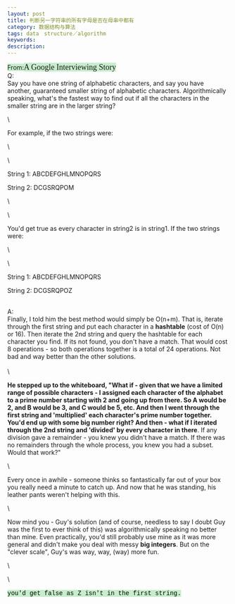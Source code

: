 ```yaml
---
layout: post
title: 判断另一字符串的所有字母是否在母串中都有
category: 数据结构与算法
tags: data　structure／algorithm
keywords: 
description: 
---
```


<span
style="widows:2;text-transform:none;background-color:#c7edcc;text-indent:0px;font:14px/21px verdana, 'courier new';white-space:normal;orphans:2;letter-spacing:normal;color:#000000;word-spacing:0px;-webkit-text-size-adjust:auto;-webkit-text-stroke-width:0px;">
</span>
<div
style="padding-bottom:0px;padding-left:0px;padding-right:0px;padding-top:0px;">

<span style="background-color:#c7edcc;">From:</span><span
class="tcnt"><span style="font-family:微软雅黑;font-size:large;"><span
style="background-color:#c7edcc;">A Google Interviewing Story</span>\
 </span></span>Q:\
 Say you have one string of alphabetic characters, and say you have
another, guaranteed smaller string of alphabetic characters.
Algorithmically speaking, what's the fastest way to find out if all the
characters in the smaller string are in the larger string?

</div>

<div
style="padding-bottom:0px;padding-left:0px;padding-right:0px;padding-top:0px;">

\

</div>

<div
style="padding-bottom:0px;padding-left:0px;padding-right:0px;padding-top:0px;">

For example, if the two strings were:

</div>

<div
style="padding-bottom:0px;padding-left:0px;padding-right:0px;padding-top:0px;">

\

</div>

<div
style="padding-bottom:0px;padding-left:0px;padding-right:0px;padding-top:0px;">

\

</div>

<div
style="padding-bottom:0px;padding-left:0px;padding-right:0px;padding-top:0px;">

String 1: ABCDEFGHLMNOPQRS

</div>

<div
style="padding-bottom:0px;padding-left:0px;padding-right:0px;padding-top:0px;">

String 2: DCGSRQPOM

</div>

<div
style="padding-bottom:0px;padding-left:0px;padding-right:0px;padding-top:0px;">

\

</div>

<div
style="padding-bottom:0px;padding-left:0px;padding-right:0px;padding-top:0px;">

\

</div>

<div
style="padding-bottom:0px;padding-left:0px;padding-right:0px;padding-top:0px;">

You'd get true as every character in string2 is in string1. If the two
strings were:

</div>

<div
style="padding-bottom:0px;padding-left:0px;padding-right:0px;padding-top:0px;">

\

</div>

<div
style="padding-bottom:0px;padding-left:0px;padding-right:0px;padding-top:0px;">

\

</div>

<div
style="padding-bottom:0px;padding-left:0px;padding-right:0px;padding-top:0px;">

String 1: ABCDEFGHLMNOPQRS

</div>

<div
style="padding-bottom:0px;padding-left:0px;padding-right:0px;padding-top:0px;">

String 2: DCGSRQPOZ

</div>

<div
style="padding-bottom:0px;padding-left:0px;padding-right:0px;padding-top:0px;">

\
 A:\
 Finally, I told him the best method would simply be O(n+m). That is,
iterate through the first string and put each character in a<span
class="Apple-converted-space"> </span>**hashtable**<span
class="Apple-converted-space"> </span>(cost of O(n) or 16). Then iterate
the 2nd string and query the hashtable for each character you find. If
its not found, you don't have a match. That would cost 8 operations - so
both operations together is a total of 24 operations. Not bad and way
better than the other solutions.\
\
\
<div
style="padding-bottom:0px;padding-left:0px;padding-right:0px;padding-top:0px;">

**He stepped up to the whiteboard, "What if - given that we have a
limited range of possible characters - I assigned each character of the
alphabet to a prime number starting with 2 and going up from there. So A
would be 2, and B would be 3, and C would be 5, etc. And then I went
through the first string and 'multiplied' each character's prime number
together. You'd end up with some big number right? And then - what if I
iterated through the 2nd string and 'divided' by every character in
there**. If any division gave a remainder - you knew you didn't have a
match. If there was no remainders through the whole process, you knew
you had a subset. Would that work?"

</div>

<div
style="padding-bottom:0px;padding-left:0px;padding-right:0px;padding-top:0px;">

\

</div>

<div
style="padding-bottom:0px;padding-left:0px;padding-right:0px;padding-top:0px;">

Every once in awhile - someone thinks so fantastically far out of your
box you really need a minute to catch up. And now that he was standing,
his leather pants weren't helping with this.

</div>

<div
style="padding-bottom:0px;padding-left:0px;padding-right:0px;padding-top:0px;">

\

</div>

<div
style="padding-bottom:0px;padding-left:0px;padding-right:0px;padding-top:0px;">

Now mind you - Guy's solution (and of course, needless to say I doubt
Guy was the first to ever think of this) was algorithmically speaking no
better than mine. Even practically, you'd still probably use mine as it
was more general and didn't make you deal with messy<span
class="Apple-converted-space"> </span>**big integers**. But on the
"clever scale", Guy's was way, way, (way) more fun.

</div>

\

</div>

<div
style="padding-bottom:0px;padding-left:0px;padding-right:0px;padding-top:0px;">

\

</div>

<div
style="padding-bottom:0px;widows:2;text-transform:none;text-indent:0px;padding-left:0px;padding-right:0px;font:14px/21px verdana, 'courier new';white-space:normal;orphans:2;letter-spacing:normal;color:#000000;word-spacing:0px;padding-top:0px;-webkit-text-size-adjust:auto;-webkit-text-stroke-width:0px;">

<span style="background-color:#c7edcc;">you'd get false as Z isn't in
the first string.</span>

</div>








